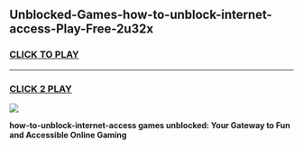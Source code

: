 
## Unblocked-Games-how-to-unblock-internet-access-Play-Free-2u32x
<h3>
<a href="https://premium76.site?title=how-to-unblock-internet-access&ref=21A">CLICK TO PLAY</a></h3>
<hr>

<h3>
<a href="https://premium76.site?title=how-to-unblock-internet-access&ref=21A">CLICK 2 PLAY</a>
  
</h3>

<a href="https://premium76.site?title=how-to-unblock-internet-access&ref=21A"><img src="https://clearcache.store/games.png"></a>


**how-to-unblock-internet-access games unblocked: Your Gateway to Fun and Accessible Online Gaming**
